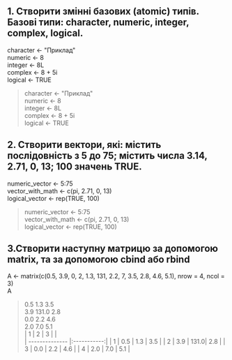 ## 1.	Створити змінні базових (atomic) типів. Базові типи: character, numeric, integer, complex, logical. ##
character <- "Приклад" <br>
numeric <- 8 <br>
integer <- 8L <br>
complex <- 8 + 5i <br>
logical <- TRUE <br>
> character <- "Приклад" <br>
> numeric <- 8 <br>
> integer <- 8L <br>
> complex <- 8 + 5i <br>
> logical <- TRUE <br>
## 2.	Створити вектори, які: містить послідовність з 5 до 75; містить числа 3.14, 2.71, 0, 13; 100 значень TRUE. ## 
numeric_vector <- 5:75 <br>
vector_with_math <- c(pi, 2.71, 0, 13) <br>
logical_vector <- rep(TRUE, 100) <br>
> numeric_vector <- 5:75 <br>
> vector_with_math <- c(pi, 2.71, 0, 13) <br>
> logical_vector <- rep(TRUE, 100) <br>
## 3.Створити наступну матрицю за допомогою matrix, та за допомогою cbind або rbind ##
A <- matrix(c(0.5, 3.9, 0, 2, 1.3, 131, 2.2, 7, 3.5, 2.8, 4.6, 5.1), nrow = 4, ncol = 3) <br>
A
> 0.5     1.3    3.5 <br>
> 3.9     131.0  2.8 <br>
> 0.0     2.2    4.6 <br>
> 2.0     7.0    5.1 <br>
| 1     | 2      | 3    |      |        
| -------------- |:-----------:| 
| 1     | 0.5    | 1.3  |  3.5 |
| 2     | 3.9    | 131.0|  2.8 |
| 3     | 0.0    | 2.2  |  4.6 |
| 4     | 2.0    | 7.0  |  5.1 |

